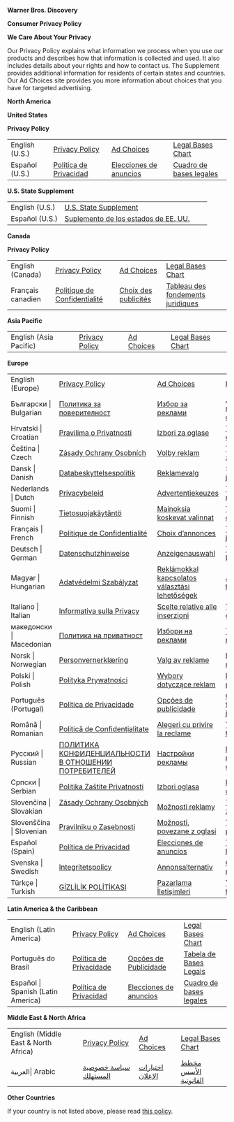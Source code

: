   

**Warner Bros. Discovery** 

**Consumer Privacy Policy**

  

  

**We Care About Your Privacy**

  

Our Privacy Policy explains what information we process when you use our products and describes how that information is collected and used. It also includes details about your rights and how to contact us. The Supplement provides additional information for residents of certain states and countries. Our Ad Choices site provides you more information about choices that you have for targeted advertising.

  

  

**North America**

  

  
**United States**

  

**Privacy Policy**

  

|     |     |     |     |
| --- | --- | --- | --- |
| English (U.S.) | [Privacy Policy](https://www.wbdprivacy.com/policycenter/b2c/en-us) | [Ad Choices](https://www.wbdprivacy.com/opt-out/) | [Legal Bases Chart](https://www.wbdprivacy.com/policycenter/legalbases/en-us) |
| Español (U.S.) | [Política de Privacidad](https://www.wbdprivacy.com/policycenter/b2c/es-us) | [Elecciones de anuncios](https://www.wbdprivacy.com/opt-out/?lang=es) | [Cuadro de bases legales](https://www.wbdprivacy.com/policycenter/legalbases/es-us) |

  

**U.S. State Supplement**

  

|     |     |     |     |
| --- | --- | --- | --- |
| English (U.S.) | [U.S. State Supplement](https://www.wbdprivacy.com/policycenter/usstatesupplement/en-us) |     |     |
| Español (U.S.) | [Suplemento de los estados de EE. UU.](https://www.wbdprivacy.com/policycenter/usstatesupplement/es-us) |     |     |

  

  

**Canada**

  

**Privacy Policy**

  

|     |     |     |     |
| --- | --- | --- | --- |
| English (Canada) | [Privacy Policy](https://www.wbdprivacy.com/policycenter/b2c/en-ca) | [Ad Choices](https://www.wbdprivacy.com/policycenter/b2c/en-ca/#adchoices) | [Legal Bases Chart](https://www.wbdprivacy.com/policycenter/legalbases/en-ca) |
| Français canadien | [Politique de Confidentialité](https://www.wbdprivacy.com/policycenter/b2c/fr-ca) | [Choix des publicités](https://www.wbdprivacy.com/policycenter/b2c/fr-ca#adchoices) | [Tableau des fondements juridiques](https://www.wbdprivacy.com/policycenter/legalbases/fr-ca) |

  

  

**Asia Pacific**

  

  

|     |     |     |     |
| --- | --- | --- | --- |
| English (Asia Pacific) | [Privacy Policy](https://www.wbdprivacy.com/policycenter/b2c/en-apac) | [Ad Choices](https://www.wbdprivacy.com/policycenter/b2c/en-apac#adchoices) | [Legal Bases Chart](https://www.wbdprivacy.com/policycenter/legalbases/en-apac) |

  

  

**Europe**

  

  

|     |     |     |     |
| --- | --- | --- | --- |
| English (Europe) | [Privacy Policy](https://www.wbdprivacy.com/policycenter/b2c/en-emea) | [Ad Choices](https://www.wbdprivacy.com/policycenter/b2c/en-emea#adchoices) | [Legal Bases Chart](https://www.wbdprivacy.com/policycenter/legalbases/en-emea) |
| Български \| Bulgarian | [Политика за поверителност](https://www.wbdprivacy.com/policycenter/b2c/bg) | [Избор за реклами](https://www.wbdprivacy.com/policycenter/b2c/bg#adchoices) | [Диаграма с правните основания](https://www.wbdprivacy.com/policycenter/legalbases/bg) |
| Hrvatski \| Croatian | [Pravilima o Privatnosti](https://www.wbdprivacy.com/policycenter/b2c/hr) | [Izbori za oglase](https://www.wbdprivacy.com/policycenter/b2c/hr#adchoices) | [Tablica pravnih osnova](https://www.wbdprivacy.com/policycenter/legalbases/hr) |
| Čeština \| Czech | [Zásady Ochrany Osobních](https://www.wbdprivacy.com/policycenter/b2c/cs) | [Volby reklam](https://www.wbdprivacy.com/policycenter/b2c/cs#adchoices) | [Tabulka právních základů](https://www.wbdprivacy.com/policycenter/legalbases/cs) |
| Dansk \| Danish | [Databeskyttelsespolitik](https://www.wbdprivacy.com/policycenter/b2c/da) | [Reklamevalg](https://www.wbdprivacy.com/policycenter/b2c/da#adchoices) | \>[Skema over juridiske grundlag](https://www.wbdprivacy.com/policycenter/legalbases/da) |
| Nederlands \| Dutch | [Privacybeleid](https://www.wbdprivacy.com/policycenter/b2c/nl) | [Advertentiekeuzes](https://www.wbdprivacy.com/policycenter/b2c/nl#adchoices) | [Tabel met rechtsgrondslagen](https://www.wbdprivacy.com/policycenter/legalbases/nl) |
| Suomi \| Finnish | [Tietosuojakäytäntö](https://www.wbdprivacy.com/policycenter/b2c/fi) | [Mainoksia koskevat valinnat](https://www.wbdprivacy.com/policycenter/b2c/fi#adchoices) | [Taulukko oikeusperusteista](https://www.wbdprivacy.com/policycenter/legalbases/fi) |
| Français \| French | [Politique de Confidentialité](https://www.wbdprivacy.com/policycenter/b2c/fr-emea) | [Choix d’annonces](https://www.wbdprivacy.com/policycenter/b2c/fr-emea#adchoices) | [Tableau des bases juridiques](https://www.wbdprivacy.com/policycenter/legalbases/fr-emea) |
| Deutsch \| German | [Datenschutzhinweise](https://www.wbdprivacy.com/policycenter/b2c/de) | [Anzeigenauswahl](https://www.wbdprivacy.com/policycenter/b2c/de#adchoices) | [Tabelle der Rechtsgrundlagen](https://www.wbdprivacy.com/policycenter/legalbases/de) |
| Magyar \| Hungarian | [Adatvédelmi Szabályzat](https://www.wbdprivacy.com/policycenter/b2c/hu) | [Reklámokkal kapcsolatos választási lehetőségek](https://www.wbdprivacy.com/policycenter/b2c/hu#adchoices) | [Jogalapok táblázata](https://www.wbdprivacy.com/policycenter/legalbases/hu) |
| Italiano \| Italian | [Informativa sulla Privacy](https://www.wbdprivacy.com/policycenter/b2c/it) | [Scelte relative alle inserzioni](https://www.wbdprivacy.com/policycenter/b2c/it#adchoices) | [Tabella delle basi giuridiche](https://www.wbdprivacy.com/policycenter/legalbases/it) |
| македонски \| Macedonian | [Политика на приватност](https://www.wbdprivacy.com/policycenter/b2c/mk) | [Избори на реклами](https://www.wbdprivacy.com/policycenter/b2c/mk#adchoices) | [Табела за правните основи](https://www.wbdprivacy.com/policycenter/legalbases/mk) |
| Norsk \| Norwegian | [Personvernerklæring](https://www.wbdprivacy.com/policycenter/b2c/no) | [Valg av reklame](https://www.wbdprivacy.com/policycenter/b2c/no#adchoices) | [Fremstilling av rettsgrunnlag](https://www.wbdprivacy.com/policycenter/legalbases/no) |
| Polski \| Polish | [Polityka Prywatności](https://www.wbdprivacy.com/policycenter/b2c/pl) | [Wybory dotyczące reklam](https://www.wbdprivacy.com/policycenter/b2c/pl#adchoices) | [Karta podstaw prawnych](https://www.wbdprivacy.com/policycenter/legalbases/pl) |
| Português (Portugal) | [Política de Privacidade](https://www.wbdprivacy.com/policycenter/b2c/pt-emea) | [Opções de publicidade](https://www.wbdprivacy.com/policycenter/b2c/pt-emea#adchoices) | [Quadro de fundamentos jurídicos](https://www.wbdprivacy.com/policycenter/legalbases/pt-emea) |
| Română \| Romanian | [Politică de Confidențialitate](https://www.wbdprivacy.com/policycenter/b2c/ro) | [Alegeri cu privire la reclame](https://www.wbdprivacy.com/policycenter/b2c/ro#adchoices) | [Tabel cu temeiurile legale](https://www.wbdprivacy.com/policycenter/legalbases/ro) |
| Русский \| Russian | [ПОЛИТИКА КОНФИДЕНЦИАЛЬНОСТИ В ОТНОШЕНИИ ПОТРЕБИТЕЛЕЙ](https://www.wbdprivacy.com/policycenter/b2c/ru) | [Настройки рекламы](https://www.wbdprivacy.com/policycenter/b2c/ru#adchoices) | [Перечень правовых оснований](https://www.wbdprivacy.com/policycenter/legalbases/ru) |
| Српски \| Serbian | [Politika Zaštite Privatnosti](https://www.wbdprivacy.com/policycenter/b2c/sr) | [Izbori oglasa](https://www.wbdprivacy.com/policycenter/b2c/sr#adchoices) | [Dijagram pravnih osnova](https://www.wbdprivacy.com/policycenter/legalbases/sr) |
| Slovenčina \| Slovakian | [Zásady Ochrany Osobných](https://www.wbdprivacy.com/policycenter/b2c/sk)    [](https://www.wbdprivacy.com/policycenter/b2c/sk)[](https://www.wbdprivacy.com/policycenter/b2c/sk) | [Možnosti reklamy](https://www.wbdprivacy.com/policycenter/b2c/sk#adchoices) | [Tabuľka právnych základov](https://www.wbdprivacy.com/policycenter/legalbases/sk) |
| Slovenščina \| Slovenian | [Pravilniku o Zasebnosti](https://www.wbdprivacy.com/policycenter/b2c/sl) | [Možnosti, povezane z oglasi](https://www.wbdprivacy.com/policycenter/b2c/sl#adchoices) | [Tabela pravnih podlag](https://www.wbdprivacy.com/policycenter/legalbases/sl) |
| Español (Spain) | [Política de Privacidad](https://www.wbdprivacy.com/policycenter/b2c/es-emea) | [Elecciones de anuncios](https://www.wbdprivacy.com/policycenter/b2c/es-emea#adchoices) | [Tabla de bases de legitimación](https://www.wbdprivacy.com/policycenter/legalbases/es-emea) |
| Svenska \| Swedish | [Integritetspolicy](https://www.wbdprivacy.com/policycenter/b2c/sv) | [Annonsalternativ](https://www.wbdprivacy.com/policycenter/b2c/sv#adchoices) | [Översikt över rättsliga grunder](https://www.wbdprivacy.com/policycenter/legalbases/sv) |
| Türkçe \| Turkish | [GİZLİLİK POLİTİKASI](https://www.wbdprivacy.com/policycenter/b2c/tr) | [Pazarlama İletişimleri](https://www.wbdprivacy.com/policycenter/b2c/tr#adchoices) | [Yasal dayanaklar tablosu](https://www.wbdprivacy.com/policycenter/legalbases/tr) |

  

  

**Latin America & the Caribbean**

  

  

|     |     |     |     |
| --- | --- | --- | --- |
| English (Latin America) | [Privacy Policy](https://www.wbdprivacy.com/policycenter/b2c/en-latam) | [Ad Choices](https://www.wbdprivacy.com/policycenter/b2c/en-latam#adchoices) | [Legal Bases Chart](https://www.wbdprivacy.com/policycenter/legalbases/en-latam) |
| Português do Brasil | [Política de Privacidade](https://www.wbdprivacy.com/policycenter/b2c/pt-latam) | [Opções de Publicidade](https://www.wbdprivacy.com/policycenter/b2c/pt-latam#adchoices) | [Tabela de Bases Legais](https://www.wbdprivacy.com/policycenter/legalbases/ot-latam) |
| Español \| Spanish (Latin America) | [Política de Privacidad](https://www.wbdprivacy.com/policycenter/b2c/es-latam) | [Elecciones de anuncios](https://www.wbdprivacy.com/policycenter/b2c/es-latam#adchoices) | [Cuadro de bases legales](https://www.wbdprivacy.com/policycenter/legalbases/es-latam) |

  

  

**Middle East & North Africa**

  

  

|     |     |     |     |
| --- | --- | --- | --- |
| English (Middle East & North Africa) | [Privacy Policy](https://www.wbdprivacy.com/policycenter/b2c/en-mena) | [Ad Choices](https://www.wbdprivacy.com/policycenter/b2c/en-mena#adchoices) | [Legal Bases Chart](https://www.wbdprivacy.com/policycenter/legalbases/en-mena) |
| العربية\| Arabic | [سياسة خصوصية المستهلك](https://www.wbdprivacy.com/policycenter/b2c/ar) | [اختيارات الإعلان](https://www.wbdprivacy.com/policycenter/b2c/ar#adchoices) | [مخطط الأسس القانونية](https://www.wbdprivacy.com/policycenter/legalbases/ar) |

  

  

**Other Countries**

  

  

If your country is not listed above, please read [this policy](https://www.wbdprivacy.com/policycenter/b2c/en-emea).